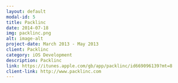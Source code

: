 ```yaml
---
layout: default
modal-id: 5
title: Packlinc
date: 2014-07-18
img: packlinc.png
alt: image-alt
project-date: March 2013 - May 2013
client: Packlinc
category: iOS Development
description: Packlinc
link: https://itunes.apple.com/gb/app/packlinc/id669096139?mt=8
client-link: http://www.packlinc.com
---
```

